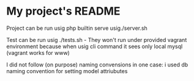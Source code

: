 # My project's README

Project can be run usig php builtin serve usig./server.sh 

Test can be run usig ./tests.sh - They won't run under provided vagrant environment because 
when usig cli command it sees only local mysql (vagrant works for www)

I did not follow (on purpose) naming convensions in one case: i used db naming convention for setting model attriubutes

